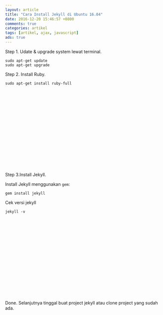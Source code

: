 ```yaml
---
layout: article
title: "Cara Install Jekyll di Ubuntu 16.04"
date: 2016-12-20 15:46:57 +0800
comments: true
categories: artikel
tags: [artikel, ajax, javascript]
ads: true
---
```


Step 1. Udate & upgrade system lewat terminal.

```
sudo apt-get update
sudo apt-get upgrade
```

Step 2. Install Ruby.

```
sudo apt-get install ruby-full
```

<center><script async src="//pagead2.googlesyndication.com/pagead/js/adsbygoogle.js"></script><!-- BOX--><ins class="adsbygoogle"  style="display:inline-block;width:300px;height:250px" data-ad-client="ca-pub-4504493660273886" data-ad-slot="1638134271"></ins><script>(adsbygoogle = window.adsbygoogle || []).push({});</script></center>


Step 3.Install Jekyll.

Install Jekyll menggunakan `gem`:

```
gem install jekyll
```

Cek versi jekyll

```
jekyll -v
```

<center><script async src="//pagead2.googlesyndication.com/pagead/js/adsbygoogle.js"></script><!-- BOX--><ins class="adsbygoogle"  style="display:inline-block;width:300px;height:250px" data-ad-client="ca-pub-4504493660273886" data-ad-slot="1638134271"></ins><script>(adsbygoogle = window.adsbygoogle || []).push({});</script></center>



Done. Selanjutnya tinggal buat project jekyll atau clone project yang sudah ada.